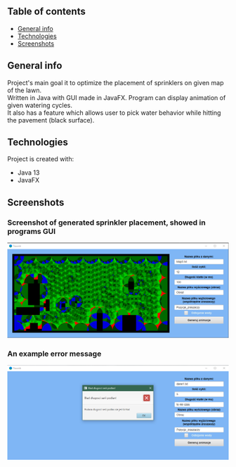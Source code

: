 ## Table of contents
* [General info](#general-info)
* [Technologies](#technologies)
* [Screenshots](#screenshots)

## General info
Project's main goal it to optimize the placement of sprinklers on given map of the lawn.\
Written in Java with GUI made in JavaFX. Program can display animation of given watering cycles.\
It also has a feature which allows user to pick water behavior while hitting the pavement (black surface).
	
## Technologies
Project is created with:
* Java 13
* JavaFX

## Screenshots
### Screenshot of generated sprinkler placement, showed in programs GUI
<img src="./images-lawn/[T] Mocne podlanie.png">

### An example error message
<img src="./images-lawn/[E] Błędna długość klatki.png">
